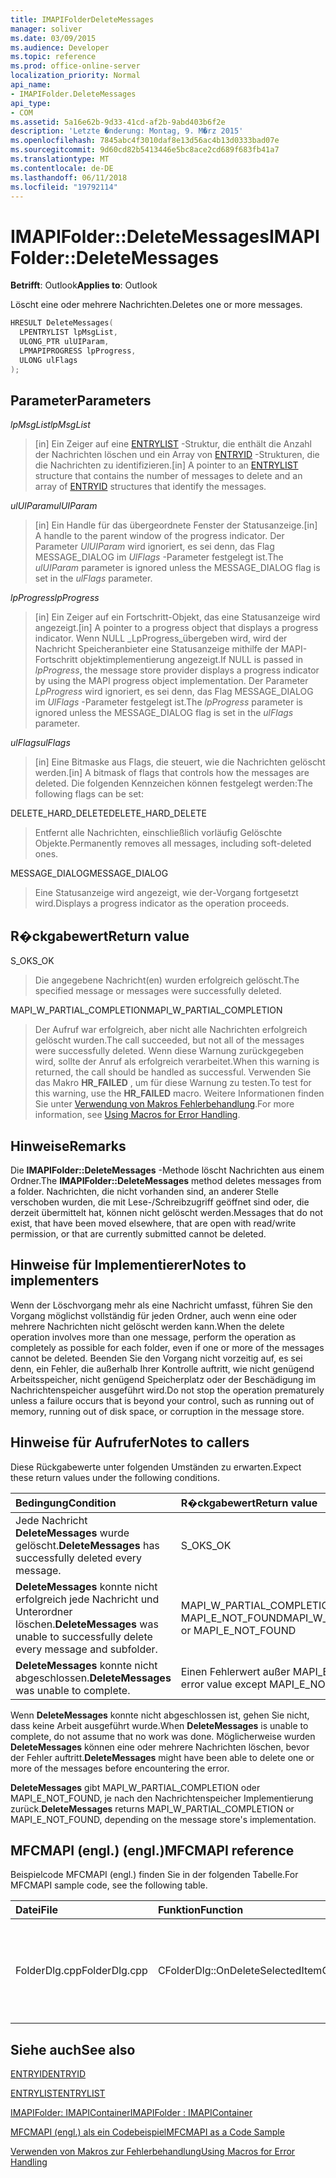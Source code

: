 ```yaml
---
title: IMAPIFolderDeleteMessages
manager: soliver
ms.date: 03/09/2015
ms.audience: Developer
ms.topic: reference
ms.prod: office-online-server
localization_priority: Normal
api_name:
- IMAPIFolder.DeleteMessages
api_type:
- COM
ms.assetid: 5a16e62b-9d33-41cd-af2b-9abd403b6f2e
description: 'Letzte �nderung: Montag, 9. M�rz 2015'
ms.openlocfilehash: 7845abc4f3010daf8e13d56ac4b13d0333bad07e
ms.sourcegitcommit: 9d60cd82b5413446e5bc8ace2cd689f683fb41a7
ms.translationtype: MT
ms.contentlocale: de-DE
ms.lasthandoff: 06/11/2018
ms.locfileid: "19792114"
---
```

# <a name="imapifolderdeletemessages"></a><span data-ttu-id="51b86-103">IMAPIFolder::DeleteMessages</span><span class="sxs-lookup"><span data-stu-id="51b86-103">IMAPIFolder::DeleteMessages</span></span>

  
  
<span data-ttu-id="51b86-104">**Betrifft**: Outlook</span><span class="sxs-lookup"><span data-stu-id="51b86-104">**Applies to**: Outlook</span></span> 
  
<span data-ttu-id="51b86-105">Löscht eine oder mehrere Nachrichten.</span><span class="sxs-lookup"><span data-stu-id="51b86-105">Deletes one or more messages.</span></span>
  
```cpp
HRESULT DeleteMessages(
  LPENTRYLIST lpMsgList,
  ULONG_PTR ulUIParam,
  LPMAPIPROGRESS lpProgress,
  ULONG ulFlags
);
```

## <a name="parameters"></a><span data-ttu-id="51b86-106">Parameter</span><span class="sxs-lookup"><span data-stu-id="51b86-106">Parameters</span></span>

 <span data-ttu-id="51b86-107">_lpMsgList_</span><span class="sxs-lookup"><span data-stu-id="51b86-107">_lpMsgList_</span></span>
  
> <span data-ttu-id="51b86-108">[in] Ein Zeiger auf eine [ENTRYLIST](entrylist.md) -Struktur, die enthält die Anzahl der Nachrichten löschen und ein Array von [ENTRYID](entryid.md) -Strukturen, die die Nachrichten zu identifizieren.</span><span class="sxs-lookup"><span data-stu-id="51b86-108">[in] A pointer to an [ENTRYLIST](entrylist.md) structure that contains the number of messages to delete and an array of [ENTRYID](entryid.md) structures that identify the messages.</span></span> 
    
 <span data-ttu-id="51b86-109">_ulUIParam_</span><span class="sxs-lookup"><span data-stu-id="51b86-109">_ulUIParam_</span></span>
  
> <span data-ttu-id="51b86-110">[in] Ein Handle für das übergeordnete Fenster der Statusanzeige.</span><span class="sxs-lookup"><span data-stu-id="51b86-110">[in] A handle to the parent window of the progress indicator.</span></span> <span data-ttu-id="51b86-111">Der Parameter _UlUIParam_ wird ignoriert, es sei denn, das Flag MESSAGE_DIALOG im _UlFlags_ -Parameter festgelegt ist.</span><span class="sxs-lookup"><span data-stu-id="51b86-111">The  _ulUIParam_ parameter is ignored unless the MESSAGE_DIALOG flag is set in the  _ulFlags_ parameter.</span></span> 
    
 <span data-ttu-id="51b86-112">_lpProgress_</span><span class="sxs-lookup"><span data-stu-id="51b86-112">_lpProgress_</span></span>
  
> <span data-ttu-id="51b86-113">[in] Ein Zeiger auf ein Fortschritt-Objekt, das eine Statusanzeige wird angezeigt.</span><span class="sxs-lookup"><span data-stu-id="51b86-113">[in] A pointer to a progress object that displays a progress indicator.</span></span> <span data-ttu-id="51b86-114">Wenn NULL _LpProgress_übergeben wird, wird der Nachricht Speicheranbieter eine Statusanzeige mithilfe der MAPI-Fortschritt objektimplementierung angezeigt.</span><span class="sxs-lookup"><span data-stu-id="51b86-114">If NULL is passed in  _lpProgress_, the message store provider displays a progress indicator by using the MAPI progress object implementation.</span></span> <span data-ttu-id="51b86-115">Der Parameter _LpProgress_ wird ignoriert, es sei denn, das Flag MESSAGE_DIALOG im _UlFlags_ -Parameter festgelegt ist.</span><span class="sxs-lookup"><span data-stu-id="51b86-115">The  _lpProgress_ parameter is ignored unless the MESSAGE_DIALOG flag is set in the  _ulFlags_ parameter.</span></span> 
    
 <span data-ttu-id="51b86-116">_ulFlags_</span><span class="sxs-lookup"><span data-stu-id="51b86-116">_ulFlags_</span></span>
  
> <span data-ttu-id="51b86-117">[in] Eine Bitmaske aus Flags, die steuert, wie die Nachrichten gelöscht werden.</span><span class="sxs-lookup"><span data-stu-id="51b86-117">[in] A bitmask of flags that controls how the messages are deleted.</span></span> <span data-ttu-id="51b86-118">Die folgenden Kennzeichen können festgelegt werden:</span><span class="sxs-lookup"><span data-stu-id="51b86-118">The following flags can be set:</span></span>
    
<span data-ttu-id="51b86-119">DELETE_HARD_DELETE</span><span class="sxs-lookup"><span data-stu-id="51b86-119">DELETE_HARD_DELETE</span></span>
  
> <span data-ttu-id="51b86-120">Entfernt alle Nachrichten, einschließlich vorläufig Gelöschte Objekte.</span><span class="sxs-lookup"><span data-stu-id="51b86-120">Permanently removes all messages, including soft-deleted ones.</span></span>
    
<span data-ttu-id="51b86-121">MESSAGE_DIALOG</span><span class="sxs-lookup"><span data-stu-id="51b86-121">MESSAGE_DIALOG</span></span> 
  
> <span data-ttu-id="51b86-122">Eine Statusanzeige wird angezeigt, wie der-Vorgang fortgesetzt wird.</span><span class="sxs-lookup"><span data-stu-id="51b86-122">Displays a progress indicator as the operation proceeds.</span></span>
    
## <a name="return-value"></a><span data-ttu-id="51b86-123">R�ckgabewert</span><span class="sxs-lookup"><span data-stu-id="51b86-123">Return value</span></span>

<span data-ttu-id="51b86-124">S_OK</span><span class="sxs-lookup"><span data-stu-id="51b86-124">S_OK</span></span> 
  
> <span data-ttu-id="51b86-125">Die angegebene Nachricht(en) wurden erfolgreich gelöscht.</span><span class="sxs-lookup"><span data-stu-id="51b86-125">The specified message or messages were successfully deleted.</span></span>
    
<span data-ttu-id="51b86-126">MAPI_W_PARTIAL_COMPLETION</span><span class="sxs-lookup"><span data-stu-id="51b86-126">MAPI_W_PARTIAL_COMPLETION</span></span> 
  
> <span data-ttu-id="51b86-127">Der Aufruf war erfolgreich, aber nicht alle Nachrichten erfolgreich gelöscht wurden.</span><span class="sxs-lookup"><span data-stu-id="51b86-127">The call succeeded, but not all of the messages were successfully deleted.</span></span> <span data-ttu-id="51b86-128">Wenn diese Warnung zurückgegeben wird, sollte der Anruf als erfolgreich verarbeitet.</span><span class="sxs-lookup"><span data-stu-id="51b86-128">When this warning is returned, the call should be handled as successful.</span></span> <span data-ttu-id="51b86-129">Verwenden Sie das Makro **HR_FAILED** , um für diese Warnung zu testen.</span><span class="sxs-lookup"><span data-stu-id="51b86-129">To test for this warning, use the **HR_FAILED** macro.</span></span> <span data-ttu-id="51b86-130">Weitere Informationen finden Sie unter [Verwendung von Makros Fehlerbehandlung](using-macros-for-error-handling.md).</span><span class="sxs-lookup"><span data-stu-id="51b86-130">For more information, see [Using Macros for Error Handling](using-macros-for-error-handling.md).</span></span>
    
## <a name="remarks"></a><span data-ttu-id="51b86-131">Hinweise</span><span class="sxs-lookup"><span data-stu-id="51b86-131">Remarks</span></span>

<span data-ttu-id="51b86-132">Die **IMAPIFolder::DeleteMessages** -Methode löscht Nachrichten aus einem Ordner.</span><span class="sxs-lookup"><span data-stu-id="51b86-132">The **IMAPIFolder::DeleteMessages** method deletes messages from a folder.</span></span> <span data-ttu-id="51b86-133">Nachrichten, die nicht vorhanden sind, an anderer Stelle verschoben wurden, die mit Lese-/Schreibzugriff geöffnet sind oder, die derzeit übermittelt hat, können nicht gelöscht werden.</span><span class="sxs-lookup"><span data-stu-id="51b86-133">Messages that do not exist, that have been moved elsewhere, that are open with read/write permission, or that are currently submitted cannot be deleted.</span></span> 
  
## <a name="notes-to-implementers"></a><span data-ttu-id="51b86-134">Hinweise für Implementierer</span><span class="sxs-lookup"><span data-stu-id="51b86-134">Notes to implementers</span></span>

<span data-ttu-id="51b86-135">Wenn der Löschvorgang mehr als eine Nachricht umfasst, führen Sie den Vorgang möglichst vollständig für jeden Ordner, auch wenn eine oder mehrere Nachrichten nicht gelöscht werden kann.</span><span class="sxs-lookup"><span data-stu-id="51b86-135">When the delete operation involves more than one message, perform the operation as completely as possible for each folder, even if one or more of the messages cannot be deleted.</span></span> <span data-ttu-id="51b86-136">Beenden Sie den Vorgang nicht vorzeitig auf, es sei denn, ein Fehler, die außerhalb Ihrer Kontrolle auftritt, wie nicht genügend Arbeitsspeicher, nicht genügend Speicherplatz oder der Beschädigung im Nachrichtenspeicher ausgeführt wird.</span><span class="sxs-lookup"><span data-stu-id="51b86-136">Do not stop the operation prematurely unless a failure occurs that is beyond your control, such as running out of memory, running out of disk space, or corruption in the message store.</span></span>
  
## <a name="notes-to-callers"></a><span data-ttu-id="51b86-137">Hinweise für Aufrufer</span><span class="sxs-lookup"><span data-stu-id="51b86-137">Notes to callers</span></span>

<span data-ttu-id="51b86-138">Diese Rückgabewerte unter folgenden Umständen zu erwarten.</span><span class="sxs-lookup"><span data-stu-id="51b86-138">Expect these return values under the following conditions.</span></span>
  
|<span data-ttu-id="51b86-139">**Bedingung**</span><span class="sxs-lookup"><span data-stu-id="51b86-139">**Condition**</span></span>|<span data-ttu-id="51b86-140">**R�ckgabewert**</span><span class="sxs-lookup"><span data-stu-id="51b86-140">**Return value**</span></span>|
|:-----|:-----|
|<span data-ttu-id="51b86-141">Jede Nachricht **DeleteMessages** wurde gelöscht.</span><span class="sxs-lookup"><span data-stu-id="51b86-141">**DeleteMessages** has successfully deleted every message.</span></span>  <br/> |<span data-ttu-id="51b86-142">S_OK</span><span class="sxs-lookup"><span data-stu-id="51b86-142">S_OK</span></span>  <br/> |
|<span data-ttu-id="51b86-143">**DeleteMessages** konnte nicht erfolgreich jede Nachricht und Unterordner löschen.</span><span class="sxs-lookup"><span data-stu-id="51b86-143">**DeleteMessages** was unable to successfully delete every message and subfolder.</span></span>  <br/> |<span data-ttu-id="51b86-144">MAPI_W_PARTIAL_COMPLETION oder MAPI_E_NOT_FOUND</span><span class="sxs-lookup"><span data-stu-id="51b86-144">MAPI_W_PARTIAL_COMPLETION or MAPI_E_NOT_FOUND</span></span>  <br/> |
|<span data-ttu-id="51b86-145">**DeleteMessages** konnte nicht abgeschlossen.</span><span class="sxs-lookup"><span data-stu-id="51b86-145">**DeleteMessages** was unable to complete.</span></span>  <br/> |<span data-ttu-id="51b86-146">Einen Fehlerwert außer MAPI_E_NOT_FOUND</span><span class="sxs-lookup"><span data-stu-id="51b86-146">Any error value except MAPI_E_NOT_FOUND</span></span>  <br/> |
   
<span data-ttu-id="51b86-147">Wenn **DeleteMessages** konnte nicht abgeschlossen ist, gehen Sie nicht, dass keine Arbeit ausgeführt wurde.</span><span class="sxs-lookup"><span data-stu-id="51b86-147">When **DeleteMessages** is unable to complete, do not assume that no work was done.</span></span> <span data-ttu-id="51b86-148">Möglicherweise wurden **DeleteMessages** können eine oder mehrere Nachrichten löschen, bevor der Fehler auftritt.</span><span class="sxs-lookup"><span data-stu-id="51b86-148">**DeleteMessages** might have been able to delete one or more of the messages before encountering the error.</span></span> 
  
 <span data-ttu-id="51b86-149">**DeleteMessages** gibt MAPI_W_PARTIAL_COMPLETION oder MAPI_E_NOT_FOUND, je nach den Nachrichtenspeicher Implementierung zurück.</span><span class="sxs-lookup"><span data-stu-id="51b86-149">**DeleteMessages** returns MAPI_W_PARTIAL_COMPLETION or MAPI_E_NOT_FOUND, depending on the message store's implementation.</span></span> 
  
## <a name="mfcmapi-reference"></a><span data-ttu-id="51b86-150">MFCMAPI (engl.) (engl.)</span><span class="sxs-lookup"><span data-stu-id="51b86-150">MFCMAPI reference</span></span>

<span data-ttu-id="51b86-151">Beispielcode MFCMAPI (engl.) finden Sie in der folgenden Tabelle.</span><span class="sxs-lookup"><span data-stu-id="51b86-151">For MFCMAPI sample code, see the following table.</span></span>
  
|<span data-ttu-id="51b86-152">**Datei**</span><span class="sxs-lookup"><span data-stu-id="51b86-152">**File**</span></span>|<span data-ttu-id="51b86-153">**Funktion**</span><span class="sxs-lookup"><span data-stu-id="51b86-153">**Function**</span></span>|<span data-ttu-id="51b86-154">**Comment**</span><span class="sxs-lookup"><span data-stu-id="51b86-154">**Comment**</span></span>|
|:-----|:-----|:-----|
|<span data-ttu-id="51b86-155">FolderDlg.cpp</span><span class="sxs-lookup"><span data-stu-id="51b86-155">FolderDlg.cpp</span></span>  <br/> |<span data-ttu-id="51b86-156">CFolderDlg::OnDeleteSelectedItem</span><span class="sxs-lookup"><span data-stu-id="51b86-156">CFolderDlg::OnDeleteSelectedItem</span></span>  <br/> |<span data-ttu-id="51b86-157">MFCMAPI (engl.) wird die **IMAPIFolder::DeleteMessages** -Methode zum Löschen der angegebenen Nachrichten verwendet.</span><span class="sxs-lookup"><span data-stu-id="51b86-157">MFCMAPI uses the **IMAPIFolder::DeleteMessages** method to delete the specified messages.</span></span>  <br/> |
   
## <a name="see-also"></a><span data-ttu-id="51b86-158">Siehe auch</span><span class="sxs-lookup"><span data-stu-id="51b86-158">See also</span></span>



[<span data-ttu-id="51b86-159">ENTRYID</span><span class="sxs-lookup"><span data-stu-id="51b86-159">ENTRYID</span></span>](entryid.md)
  
[<span data-ttu-id="51b86-160">ENTRYLIST</span><span class="sxs-lookup"><span data-stu-id="51b86-160">ENTRYLIST</span></span>](entrylist.md)
  
[<span data-ttu-id="51b86-161">IMAPIFolder: IMAPIContainer</span><span class="sxs-lookup"><span data-stu-id="51b86-161">IMAPIFolder : IMAPIContainer</span></span>](imapifolderimapicontainer.md)


[<span data-ttu-id="51b86-162">MFCMAPI (engl.) als ein Codebeispiel</span><span class="sxs-lookup"><span data-stu-id="51b86-162">MFCMAPI as a Code Sample</span></span>](mfcmapi-as-a-code-sample.md)
  
[<span data-ttu-id="51b86-163">Verwenden von Makros zur Fehlerbehandlung</span><span class="sxs-lookup"><span data-stu-id="51b86-163">Using Macros for Error Handling</span></span>](using-macros-for-error-handling.md)

